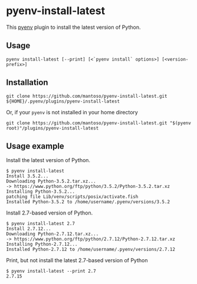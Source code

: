 # pyenv-install-latest

This [pyenv](https://github.com/yyuu/pyenv) plugin to install the latest version of Python.

## Usage

```shell
pyenv install-latest [--print] [<`pyenv install` options>] [<version-prefix>]
```

## Installation

```shell
git clone https://github.com/mantoso/pyenv-install-latest.git ${HOME}/.pyenv/plugins/pyenv-install-latest
```

Or, if your `pyenv` is not installed in your home directory

```shell
git clone https://github.com/mantoso/pyenv-install-latest.git "$(pyenv root)"/plugins/pyenv-install-latest
```

## Usage example

Install the latest version of Python.

```shell
$ pyenv install-latest
Install 3.5.2...
Downloading Python-3.5.2.tar.xz...
-> https://www.python.org/ftp/python/3.5.2/Python-3.5.2.tar.xz
Installing Python-3.5.2...
patching file Lib/venv/scripts/posix/activate.fish
Installed Python-3.5.2 to /home/username/.pyenv/versions/3.5.2
```

Install 2.7-based version of Python.

```shell
$ pyenv install-latest 2.7
Install 2.7.12...
Downloading Python-2.7.12.tar.xz...
-> https://www.python.org/ftp/python/2.7.12/Python-2.7.12.tar.xz
Installing Python-2.7.12...
Installed Python-2.7.12 to /home/username/.pyenv/versions/2.7.12
```

Print, but not install the latest 2.7-based version of Python

    $ pyenv install-latest --print 2.7
    2.7.15
